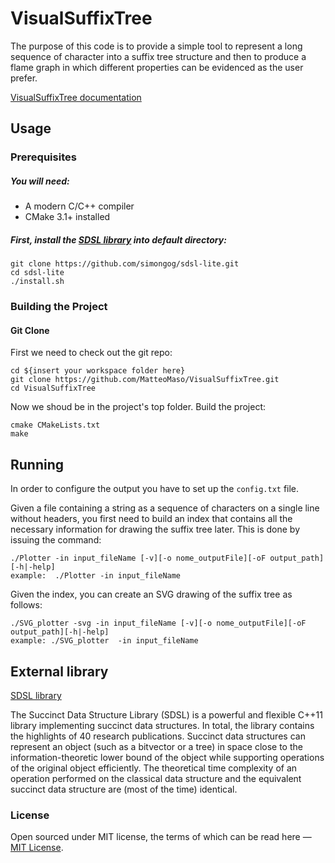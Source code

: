 # VisualSuffixTree

The purpose of this code is to provide a simple tool to represent a long sequence of character into a
suffix tree structure and then to produce a flame graph in which different properties can be evidenced
as the user prefer.

[VisualSuffixTree documentation](https://github.com/MatteoMaso/VisualSuffixTree/tree/develop/doc)

## Usage

### Prerequisites

##### You will need:

 * A modern C/C++ compiler
 * CMake 3.1+ installed

##### First, install the [SDSL library](https://github.com/simongog/sdsl.git) into default directory:

```
git clone https://github.com/simongog/sdsl-lite.git
cd sdsl-lite
./install.sh
```

### Building the Project

#### Git Clone

First we need to check out the git repo:

```
cd ${insert your workspace folder here}
git clone https://github.com/MatteoMaso/VisualSuffixTree.git
cd VisualSuffixTree
```

Now we shoud be in the project's top folder.
Build the project:
```
cmake CMakeLists.txt
make
```

## Running

In order to configure the output you have to set up the `config.txt` file. 

Given a file containing a string as a sequence of characters on a single line without headers, you first need to build an index that contains all the necessary information for drawing the suffix tree later. This is done by issuing the command:
```
./Plotter -in input_fileName [-v][-o nome_outputFile][-oF output_path][-h|-help]
example:  ./Plotter -in input_fileName
```
Given the index, you can create an SVG drawing of the suffix tree as follows:
```
./SVG_plotter -svg -in input_fileName [-v][-o nome_outputFile][-oF output_path][-h|-help]
example: ./SVG_plotter  -in input_fileName
```

## External library

[SDSL library](https://github.com/simongog/sdsl.git)

The Succinct Data Structure Library (SDSL) is a powerful and flexible C++11 library implementing succinct data structures. In total, the library contains the highlights of 40 research publications. Succinct data structures can represent an object (such as a bitvector or a tree) in space close to the information-theoretic lower bound of the object while supporting operations of the original object efficiently. The theoretical time complexity of an operation performed on the classical data structure and the equivalent succinct data structure are (most of the time) identical.

### License

Open sourced under MIT license, the terms of which can be read here — [MIT License](http://opensource.org/licenses/MIT).
